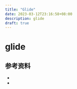 ```yaml
---
title: "Glide"
date: 2023-03-12T23:16:58+08:00
description: glide
draft: true
---
```


# glide


## 参考资料
- []()
- []()